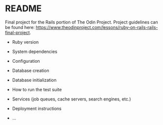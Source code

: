 # README

Final project for the Rails portion of The Odin Project. Project guidelines can be found here: https://www.theodinproject.com/lessons/ruby-on-rails-rails-final-project.

* Ruby version

* System dependencies

* Configuration

* Database creation

* Database initialization

* How to run the test suite

* Services (job queues, cache servers, search engines, etc.)

* Deployment instructions

* ...
